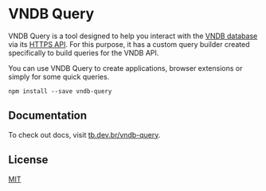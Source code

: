 # VNDB Query
VNDB Query is a tool designed to help you interact with the [VNDB database](https://vndb.org/) via its [HTTPS API](https://api.vndb.org/kana).
For this purpose, it has a custom query builder created specifically to build queries for the VNDB API.

You can use VNDB Query to create applications, browser extensions or simply for some quick queries.

```
npm install --save vndb-query
```

## Documentation
To check out docs, visit [tb.dev.br/vndb-query](https://tb.dev.br/vndb-query/).

## License
[MIT](https://github.com/ferreira-tb/vndb-query/blob/main/LICENSE)
